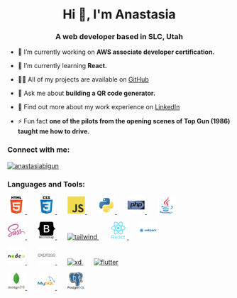 <h1 align="center">Hi 👋, I'm Anastasia</h1>
<h3 align="center">A web developer based in SLC, Utah</h3>

- 🔭 I’m currently working on **AWS associate developer certification.**

- 🌱 I’m currently learning **React.**

- 👨‍💻 All of my projects are available on [GitHub](https://github.com/inastia)

- 💬 Ask me about **building a QR code generator.**

- 📄 Find out more about my work experience on [LinkedIn](https://www.linkedin.com/in/anastasiabigun/)

- ⚡ Fun fact **one of the pilots from the opening scenes of Top Gun (1986) taught me how to drive.**

<h3 align="left">Connect with me:</h3>
<p align="left">
<a href="https://linkedin.com/in/anastasiabigun" target="_blank"><img align="center" src="https://raw.githubusercontent.com/rahuldkjain/github-profile-readme-generator/master/src/images/icons/Social/linked-in-alt.svg" alt="anastasiabigun" height="30" width="40" /></a>
</p>

<h3 align="left">Languages and Tools:</h3>
<!-- row 1: languages -->
<p align="left">
 
<a href="#" rel="noreferrer"> 
<img src="https://raw.githubusercontent.com/devicons/devicon/master/icons/html5/html5-original-wordmark.svg" alt="html5" width="40" height="40"/> 
</a> 
&nbsp; &nbsp; &nbsp;
<a href="#" rel="noreferrer"> 
<img src="https://raw.githubusercontent.com/devicons/devicon/master/icons/css3/css3-original-wordmark.svg" alt="css3" width="40" height="40"/> 
</a> 
&nbsp; &nbsp; &nbsp;
<a href="#" rel="noreferrer"> 
<img src="https://raw.githubusercontent.com/devicons/devicon/master/icons/javascript/javascript-original.svg" alt="javascript" width="40" height="40"/> 
</a>
&nbsp; &nbsp; &nbsp;
<a href="#" rel="noreferrer"> 
<img src="https://raw.githubusercontent.com/devicons/devicon/master/icons/python/python-original.svg" alt="python" width="40" height="40"/> 
</a> 
&nbsp; &nbsp; &nbsp;
<a href="#" rel="noreferrer"> 
<img src="https://raw.githubusercontent.com/devicons/devicon/master/icons/php/php-original.svg" alt="php" width="40" height="40"/> 
</a>
&nbsp; &nbsp; &nbsp;
<a href="#" rel="noreferrer"> 
<img src="https://raw.githubusercontent.com/devicons/devicon/master/icons/java/java-original.svg" alt="java" width="40" height="40"/> 
</a> 

</p>

<!-- row 2: front end -->
<p align="left">

<a href="#" rel="noreferrer"> 
<img src="https://raw.githubusercontent.com/devicons/devicon/master/icons/sass/sass-original.svg" alt="sass" width="40" height="40"/> 
</a> 
&nbsp; &nbsp; &nbsp;
<a href="#" rel="noreferrer"> 
<img src="https://raw.githubusercontent.com/devicons/devicon/master/icons/bootstrap/bootstrap-plain-wordmark.svg" alt="bootstrap" width="40" height="40"/> 
</a> 
&nbsp; &nbsp; &nbsp;
<a  href="#" rel="noreferrer"> 
<img src="https://www.vectorlogo.zone/logos/tailwindcss/tailwindcss-icon.svg" alt="tailwind" width="40" height="40"/> 
</a>
&nbsp; &nbsp; &nbsp;
<a href="#" rel="noreferrer"> 
<img src="https://raw.githubusercontent.com/devicons/devicon/master/icons/react/react-original-wordmark.svg" alt="react" width="40" height="40"/> 
</a>
&nbsp; &nbsp; &nbsp;
<a href="#" rel="noreferrer"> 
<img src="https://raw.githubusercontent.com/devicons/devicon/d00d0969292a6569d45b06d3f350f463a0107b0d/icons/webpack/webpack-original-wordmark.svg" alt="webpack" width="40" height="40"/> 
</a>

</p>

<!-- row 3: backend/software/mobile -->
<p align="left">
 
<a href="#" rel="noreferrer"> 
<img src="https://raw.githubusercontent.com/devicons/devicon/master/icons/nodejs/nodejs-original-wordmark.svg" alt="nodejs" width="40" height="40"/> 
</a>
&nbsp; &nbsp; &nbsp;
<a href="#" rel="noreferrer"> 
<img src="https://raw.githubusercontent.com/devicons/devicon/master/icons/express/express-original-wordmark.svg" alt="express" width="40" height="40"/> 
</a> 
&nbsp; &nbsp; &nbsp;
<a href="#" rel="noreferrer"> 
<img src="https://cdn.worldvectorlogo.com/logos/adobe-xd.svg" alt="xd" width="40" height="40"/> 
</a>
&nbsp; &nbsp; &nbsp;
<a href="#" rel="noreferrer"> 
<img src="https://www.vectorlogo.zone/logos/flutterio/flutterio-icon.svg" alt="flutter" width="40" height="40"/> 
</a> 

</p>
<!-- row 4: database -->
<p align="left">

<a href="#" rel="noreferrer"> 
<img src="https://raw.githubusercontent.com/devicons/devicon/master/icons/mongodb/mongodb-original-wordmark.svg" alt="mongodb" width="40" height="40"/> 
</a> 
&nbsp; &nbsp; &nbsp;
<a href="#" rel="noreferrer"> 
<img src="https://raw.githubusercontent.com/devicons/devicon/master/icons/mysql/mysql-original-wordmark.svg" alt="mysql" width="40" height="40"/> 
</a>  
&nbsp; &nbsp; &nbsp;
<a href="#" rel="noreferrer"> 
<img src="https://raw.githubusercontent.com/devicons/devicon/master/icons/postgresql/postgresql-original-wordmark.svg" alt="postgresql" width="40" height="40"/> 
</a> 

</p>
